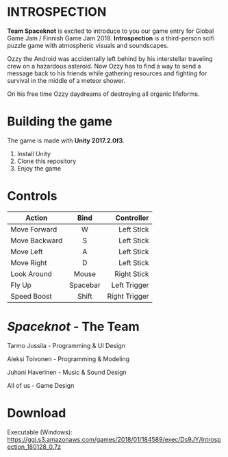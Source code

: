 
# INTROSPECTION

**Team Spaceknot** is excited to introduce to you our game entry for Global Game Jam / Finnish Game Jam 2018. **Introspection** is a third-person scifi puzzle game with atmospheric visuals and soundscapes.

Ozzy the Android was accidentally left behind by his interstellar traveling crew on a hazardous asteroid. Now Ozzy has to find a way to send a message back to his friends while gathering resources and fighting for survival in the middle of a meteor shower. 

On his free time Ozzy daydreams of destroying all organic lifeforms.


# Building the game

The game is made with **Unity 2017.2.0f3**.

 1. Install Unity
 2. Clone this repository
 3. Enjoy the game

# Controls

| Action        | Bind           | Controller  |
| ------------- |:-------------:| -----:|
| Move Forward     | W | Left Stick |
| Move Backward     | S | Left Stick |
| Move Left | A | Left Stick |
| Move Right | D | Left Stick |
| Look Around | Mouse | Right Stick |
| Fly Up | Spacebar | Left Trigger |
| Speed Boost | Shift | Right Trigger |


# *Spaceknot* - The Team
Tarmo Jussila - Programming & UI Design

Aleksi Toivonen - Programming & Modeling

Juhani Haverinen - Music & Sound Design

All of us - Game Design

# Download

Executable (Windows): https://ggj.s3.amazonaws.com/games/2018/01/184589/exec/Ds9JY/Introspection_180128_0.7z
